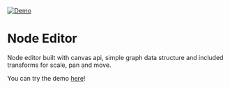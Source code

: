 [![Demo](https://github.com/rodydavis/lit-node-editor/actions/workflows/ci.yml/badge.svg)](https://github.com/rodydavis/lit-node-editor/actions/workflows/ci.yml)

# Node Editor

Node editor built with canvas api, simple graph data structure and included transforms for scale, pan and move.

You can try the demo [here](https://rodydavis.github.io/lit-node-editor/)!
